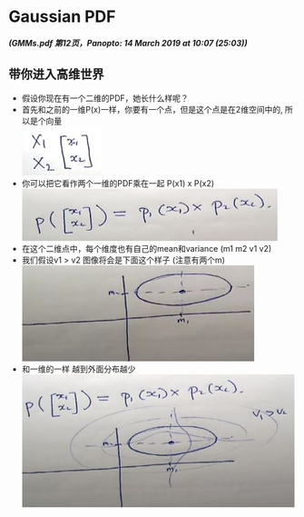 # Gaussian PDF

***(GMMs.pdf 第12页，Panopto: 14 March 2019 at 10:07 (25:03))***

## 带你进入高维世界

* 假设你现在有一个二维的PDF，她长什么样呢？
* 首先和之前的一维P(x)一样，你要有一个点，但是这个点是在2维空间中的, 所以是个向量  
![](./img/PDF2DPoint.JPG)  
* 你可以把它看作两个一维的PDF乘在一起 P(x1) x P(x2)  
![](./img/PDF2DFor.JPG)  
* 在这个二维点中，每个维度也有自己的mean和variance (m1 m2 v1 v2)
* 我们假设v1 > v2 图像将会是下面这个样子 (注意有两个m)  
![](./img/PDF2DGraph.JPG)
* 和一维的一样 越到外面分布越少
![](./img/PDF2DGraph2.JPG)
